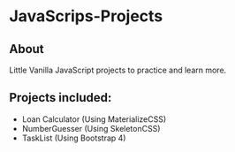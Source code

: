 # JavaScrips-Projects

## About
Little Vanilla JavaScript projects to practice and learn more.

## Projects included:
* Loan Calculator (Using MaterializeCSS)
* NumberGuesser (Using SkeletonCSS)
* TaskList (Using Bootstrap 4)


